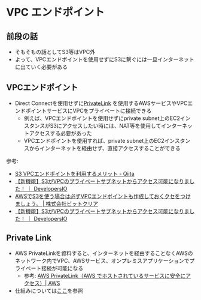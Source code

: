 # VPC エンドポイント

## 前段の話

- そもそもの話としてS3等はVPC外
- よって、VPCエンドポイントを使用せずにS3に繋ぐには一旦インターネットに出ていく必要がある

## VPCエンドポイント

- Direct Connectを使用せずに[PrivateLink](https://aws.amazon.com/jp/privatelink/) を使用するAWSサービスやVPCエンドポイントサービスにVPCをプライベートに接続できる
    - 例えば、VPCエンドポイントを使用せずにprivate subnet上のEC2インスタンスがS3にアクセスしたい時には、NAT等を使用してインターネットアクセスする必要があった
    - VPCエンドポイントを使用すれば、private subnet上のEC2インスタンスからインターネットを経由せず、直接アクセスすることができる
    
参考: 

- [S3 VPCエンドポイントを利用するメリット - Qiita](https://qiita.com/SatoHiroyuki/items/b611485b6ec736e9076f)
- [【新機能】S3がVPCのプライベートサブネットからアクセス可能になりました！ ｜ DevelopersIO](https://dev.classmethod.jp/cloud/vpc-endpoint-for-s3/)
- [AWSでS3を使う場合は必ずVPCエンドポイントも作成しておくクセをつけましょう。 | 株式会社ビットクリア](https://www.bitclear.co.jp/vpcendpoint/)
- [【新機能】S3がVPCのプライベートサブネットからアクセス可能になりました！ ｜ DevelopersIO](https://dev.classmethod.jp/cloud/vpc-endpoint-for-s3/)

## Private Link

- AWS PrivateLinkを資料すると、インターネットを経由することなくAWSのネットワーク内でVPC、AWSサービス、オンプレミスアプリケーションでプライベート接続が可能になる
    - 参考: [AWS PrivateLink（AWS でホストされているサービスに安全にアクセス）| AWS](https://aws.amazon.com/jp/privatelink/)
- 仕組みについては[ここ](https://docs.aws.amazon.com/ja_jp/vpc/latest/userguide/what-is-amazon-vpc.html#what-is-privatelink)を参照
